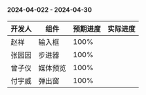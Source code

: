 #### 2024-04-022 - 2024-04-30  

|开发人	|组件		|预期进度	|实际进度	|
| ---	| ---		| ---		|---		|
|赵祥	| 输入框		|100%		|			|
|张园因	| 步进器		|100%		|			|
|曾子仪	| 媒体预览	|100%		|			|
|付宇威	| 弹出窗		|100%		|			|